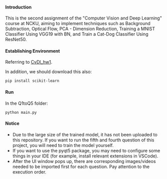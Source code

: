 #### Introduction
This is the second assignment of the "Computer Vision and Deep Learning" course at NCKU, aiming to implement techniques such as Background Subtraction, Optical Flow, PCA - Dimension Reduction, Training a MNIST Classifier Using VGG19 with BN, and Train a Cat-Dog Classifier Using ResNet50.


#### Establishing Environment
Referring to [CvDl_hw1](https://github.com/SuNsHiNe-75/CvDl_hw1).  

In addition, we should download this also:  
```shell
pip install scikit-learn
```


#### Run
In the Q1toQ5 folder:  
```shell
python main.py
```


#### Notice
- Due to the large size of the trained model, it has not been uploaded to this repository. If you want to run the fifth and fourth question of this project, you will need to train the model yourself.
- If you want to use the pyqt5 package, you may need to configure some things in your IDE (for example, install relevant extensions in VSCode).
- After the UI window pops up, there are corresponding images/videos needed to be imported first for each question. Pay attention to the execution order.
